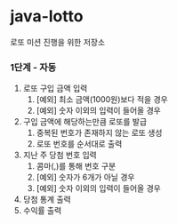 # java-lotto
로또 미션 진행을 위한 저장소

### 1단계 - 자동
1. 로또 구입 금액 입력
    1) [예외] 최소 금액(1000원)보다 적을 경우
    2) [예외] 숫자 이외의 입력이 들어올 경우
2. 구입 금액에 해당하는만큼 로또를 발급
    1) 중복된 번호가 존재하지 않는 로또 생성
    2) 로또 번호를 순서대로 출력
3. 지난 주 당첨 번호 입력
    1) 콤마(,)를 통해 번호 구분
    2) [예외] 숫자가 6개가 아닐 경우
    3) [예외] 숫자 이외의 입력이 들어올 경우
4. 당첨 통계 출력
5. 수익률 출력

